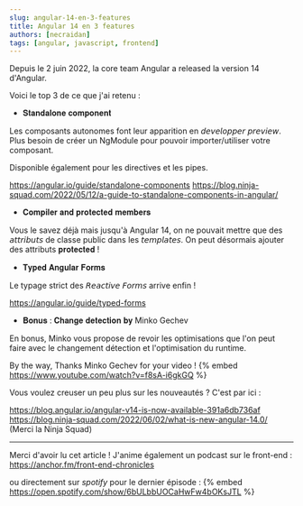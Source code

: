 ```yaml
---
slug: angular-14-en-3-features
title: Angular 14 en 3 features
authors: [necraidan]
tags: [angular, javascript, frontend]
---
```


Depuis le 2 juin 2022, la core team Angular a released la version 14 d'Angular.

Voici le top 3 de ce que j'ai retenu :

- 𝐒𝐭𝐚𝐧𝐝𝐚𝐥𝐨𝐧𝐞 𝐜𝐨𝐦𝐩𝐨𝐧𝐞𝐧𝐭

Les composants autonomes font leur apparition en 𝘥𝘦𝘷𝘦𝘭𝘰𝘱𝘱𝘦𝘳 𝘱𝘳𝘦𝘷𝘪𝘦𝘸.
Plus besoin de créer un NgModule pour pouvoir importer/utiliser votre composant.

Disponible également pour les directives et les pipes.

https://angular.io/guide/standalone-components
https://blog.ninja-squad.com/2022/05/12/a-guide-to-standalone-components-in-angular/

- 𝐂𝐨𝐦𝐩𝐢𝐥𝐞𝐫 𝐚𝐧𝐝 𝐩𝐫𝐨𝐭𝐞𝐜𝐭𝐞𝐝 𝐦𝐞𝐦𝐛𝐞𝐫𝐬

Vous le savez déjà mais jusqu'à Angular 14, on ne pouvait mettre que des 𝘢𝘵𝘵𝘳𝘪𝘣𝘶𝘵𝘴 de classe public dans les 𝘵𝘦𝘮𝘱𝘭𝘢𝘵𝘦𝘴.
On peut désormais ajouter des attributs 𝐩𝐫𝐨𝐭𝐞𝐜𝐭𝐞𝐝 !

- 𝐓𝐲𝐩𝐞𝐝 𝐀𝐧𝐠𝐮𝐥𝐚𝐫 𝐅𝐨𝐫𝐦𝐬

Le typage strict des 𝘙𝘦𝘢𝘤𝘵𝘪𝘷𝘦 𝘍𝘰𝘳𝘮𝘴 arrive enfin !

https://angular.io/guide/typed-forms

- 𝐁𝐨𝐧𝐮𝐬 : 𝐂𝐡𝐚𝐧𝐠𝐞 𝐝𝐞𝐭𝐞𝐜𝐭𝐢𝐨𝐧 𝐛𝐲 Minko Gechev

En bonus, Minko vous propose de revoir les optimisations que l'on peut faire avec le changement détection et l'optimisation du runtime.

By the way, Thanks Minko Gechev for your video !
{% embed https://www.youtube.com/watch?v=f8sA-i6gkGQ %}




Vous voulez creuser un peu plus sur les nouveautés ?
C'est par ici :

https://blog.angular.io/angular-v14-is-now-available-391a6db736af
https://blog.ninja-squad.com/2022/06/02/what-is-new-angular-14.0/
(Merci la Ninja Squad)

---
Merci d'avoir lu cet article ! 
J'anime également un podcast sur le front-end :
https://anchor.fm/front-end-chronicles

ou directement sur *spotify* pour le dernier épisode : {% embed https://open.spotify.com/show/6bULbbUOCaHwFw4bOKsJTL %}
